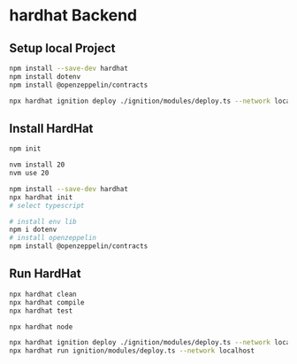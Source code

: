 # hardhat Backend

## Setup local Project

```bash
npm install --save-dev hardhat
npm install dotenv
npm install @openzeppelin/contracts

npx hardhat ignition deploy ./ignition/modules/deploy.ts --network localhost
```

## Install HardHat

```bash
npm init

nvm install 20
nvm use 20

npm install --save-dev hardhat
npx hardhat init
# select typescript

# install env lib
npm i dotenv 
# install openzeppelin
npm install @openzeppelin/contracts
```

## Run HardHat

```bash
npx hardhat clean
npx hardhat compile
npx hardhat test

npx hardhat node

npx hardhat ignition deploy ./ignition/modules/deploy.ts --network localhost
npx hardhat run ignition/modules/deploy.ts --network localhost
```
